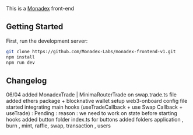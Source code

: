 This is a [Monadex](https://monadex.exchange/) front-end 

## Getting Started

First, run the development server:

```bash
git clone https://github.com/Monadex-Labs/monadex-frontend-v1.git
npm install 
npm run dev


```

## Changelog
06/04 
added MonadexTrade | MinimaRouterTrade on swap.trade.ts file 
added ethers package + blocknative wallet 
setup web3-onboard config file
started integrating main hooks (useTradeCallback + use Swap Callback + useTrade) : Pending : reason : we need to work on state before starting hooks 
added button folder index.ts for buttons 
added folders application , burn , mint, raffle, swap, transaction , users 